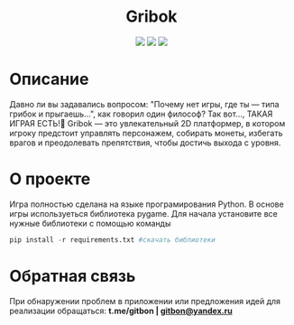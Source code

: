 <h1 align="center">Gribok</h1>

</h2>

<p align="center">

<img src="https://badges.frapsoft.com/os/v1/open-source.svg?v=103" >

<img src="https://camo.githubusercontent.com/89e8b2eeeb9c2652c1dc087a9f72b514d8a50efd787ffced15c6af9c2c718c14/68747470733a2f2f696d672e736869656c64732e696f2f62616467652f2d507974686f6e2d626c61636b3f7374796c653d666c61742d737175617265266c6f676f3d507974686f6e">

<img src="https://camo.githubusercontent.com/0ced1e0be80f32eee58612df57ae3dbc4aa9fa2e969060fc1491263e6f94d6f3/68747470733a2f2f696d672e736869656c64732e696f2f62616467652f2d4769744875622d3138313731373f7374796c653d666c61742d737175617265266c6f676f3d676974687562">
</p>

# Описание
Давно ли вы задавались вопросом: "Почему нет игры, где ты — типа грибок и прыгаешь...", как говорил один философ? Так вот..., ТАКАЯ ИГРАЯ ЕСТЬ!🎉 Gribok — это увлекательный 2D платформер, в котором игроку предстоит управлять персонажем, собирать монеты, избегать врагов и преодолевать препятствия, чтобы достичь выхода с уровня.

# О проекте
Игра полностью сделана на языке програмирования Python. В основе игры используеться библиотека pygame.
Для начала установите все нужные библиотеки с помощью команды
```python
pip install -r requirements.txt #скачать библиотеки
```

# Обратная связь
При обнаружении проблем в приложении или предложения идей для реализации обращаться:
**t.me/gitbon | gitbon@yandex.ru**
